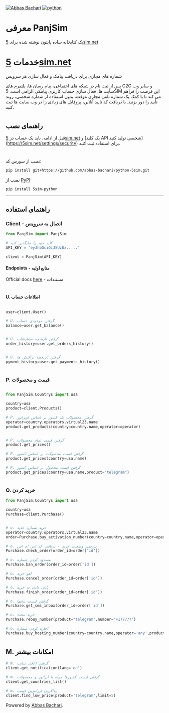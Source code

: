 [![Abbas Bachari](https://img.shields.io/badge/Abbas%20Bachari-PanjSim-green?style=plastic&logo=codemagic)](https://github.com/abbas-bachari/python-5sim)
[![python](https://img.shields.io/badge/Python%20-3.6+-green?style=plastic&logo=Python)](https://python.org)

# معرفی PanjSim 
یک کتابخانه ساده پایتون نوشته شده برای [5sim.net](https://5sim.net)
#

# خدمات [5sim.net](https://5sim.net)

شماره های مجازی برای دریافت پیامک و فعال سازی هر سرویس

پس از ثبت نام در شبکه های اجتماعی، پیام رسان ها، پلتفرم های C2C و سایر وب سایت ها، فعال سازی حساب کاربری پیامکی الزامی است. 5SIM این فرصت را فراهم می کند تا با کمک یک شماره تلفن مجازی موقت، بدون استفاده از شماره شخصی، روند تأیید را دور بزنید. با دریافت کد تایید آنلاین، پروفایل های زیادی را در وب سایت ها ثبت کنید.

#
## راهنمای نصب

قبل از ادامه، باید یک حساب در [5sim.net](https://5sim.net/) و [یک کلید API شخصی تولید کنید] (https://5sim.net/settings/security) برای استفاده ثبت کنید. 

 
#

نصب از سورس کد:

``` bash
pip install git+https://github.com/abbas-bachari/python-5sim.git
```

نصب از  [PyPI](https://pypi.org/project/python-5sim/):

```bash
pip install 5sim-python
```
<hr>

## راهنمای استفاده
###  Client - اتصال به سرویس

```python
from PanjSim import PanjSim

# کلید خود را جایگذین کنید
API_KEY = 'eyJhbGciOiJSUzUx.....' 

client = PanjSim(API_KEY) 
```
 

#### Endpoints - منابع اولیه

Official docs [here](https://docs.5sim.net/) - مستندات
#


#### U. اطلاعات حساب

```python

user=client.User()

# U. گرفتن موجودی حساب
balance=user.get_balance()


# U. گرفتن تاریخچه سفارشات
order_history=user.get_orders_history()


# U. گرفتن تاریخچه تراکنش ها
pyment_history=user.get_payments_history()

```
#
### P. قیمت و محصولات

```python

from PanjSim.Countrys import usa

country=usa
product=client.Products()

# P. گرفتن محصولات یک کشور بر اساس اوپراتور
operator=country.operators.virtual23.name
product.get_products(country=country.name,operator=operator)


# P. گرفتن قیمت تمام محصولات
product.get_prices()

# P. گرفتن قیمت محصولات بر اساس کشور
product.get_prices(country=usa.name)

# P. گرفتن قیمت محصول بر اساس کشور
product.get_prices(country=usa.name,product="telegram")

```
#
### O. خرید کردن

```python
from PanjSim.Countrys import usa

country=usa
Purchase=client.Purchase()


# o. خرید شماره جدید
operator=country.operators.virtual23.name
order=Purchase.buy_activation_number(country=country.name,operator=operator,product='telegram')

# o. بررسی وضعیت خرید - دریافت کد اس ام اس
Purchase.check_order(order_id=order['id'])

# o. مسدود کردن شماره
Purchase.ban_order(order_id=order['id'])

# o. لغو خرید
Purchase.cancel_order(order_id=order['id'])

# o. پایان دادن به خرید
Purchase.finish_order(order_id=order['id'])

# o. گرفتن لیست پیامها
Purchase.get_sms_inbox(order_id=order['id'])

# o. خرید مجدد
Purchase.rebuy_number(product="telegram",number='+177777')

# o. اجاره کردن شماره
Purchase.buy_hosting_number(country=country.name,operator='any',product='1day')
```
#
## M. امکانات بیشتر

```python
# m. گرفتن اعلان سایت
client.get_notification(lang='en')

# m. گرفتن لیست کشورها مراه با اپراتور و محصولات
client.get_countries_list()

# m. پیداکردن ارزانترین قیمت
client.find_low_price(product='telegram',limit=5)
```
Powered by [Abbas Bachari](https://github.com/abbas-bachari).
